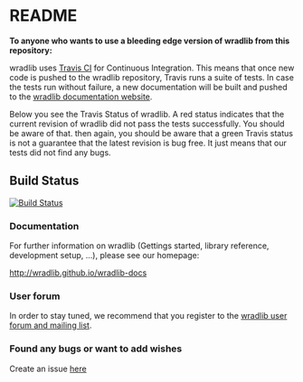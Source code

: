# README #

**To anyone who wants to use a bleeding edge version of wradlib from this repository:**

wradlib uses [Travis CI](https://travis-ci.org/) for Continuous Integration. This means that once new code is pushed to the wradlib repository, Travis runs a suite of tests. In case the tests run without failure, a new documentation will be built and pushed to the [wradlib documentation website](http://wradlib.github.io/wradlib-docs).

Below you see the Travis Status of wradlib. A red status indicates that the current revision of wradlib did not pass the tests successfully. You should be aware of that. then again, you should be aware that a green Travis status is not a guarantee that the latest revision is bug free. It just means that our tests did not find any bugs.

## Build Status ##

[![Build Status](https://travis-ci.org/wradlib/wradlib.svg?branch=master)](https://travis-ci.org/wradlib/wradlib)

### Documentation ###

For further information on wradlib (Gettings started, library reference, development setup, ...), please see our homepage:

http://wradlib.github.io/wradlib-docs


### User forum ###

In order to stay tuned, we recommend that you register to the [wradlib user forum and mailing list](https://groups.google.com/forum/?fromgroups#!forum/wradlib-users). 

### Found any bugs or want to add wishes ###

Create an issue [here](https://github.com/wradlib/wradlib/issues)
